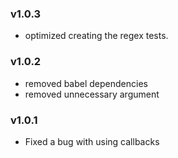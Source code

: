 
### v1.0.3

- optimized creating the regex tests.

### v1.0.2

- removed babel dependencies
- removed unnecessary argument

### v1.0.1

- Fixed a bug with using callbacks

